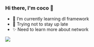 ### Hi there, I'm coco 👋



- 🌱 I’m currently learning dl framework
- 🙏 Trying not to stay up late
- ✨ Need to learn more about network


<a href="https://github.com/cocoshe?tab=repositories">
  <img src="https://github-readme-stats.vercel.app/api?username=cocoshe&show_icons=true&hide_border=true&count_private=true" />
</a>

